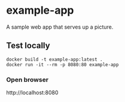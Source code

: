 # example-app
A sample web app that serves up a picture.

## Test locally
```console
docker build -t example-app:latest .
docker run -it --rm -p 8080:80 example-app
```

### Open browser
http://localhost:8080